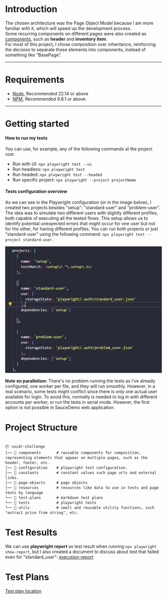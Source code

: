 # Introduction

The chosen architecture was the Page Object Model because I am more familiar with it, which will speed up the development process.  
Some recurring components on different pages were also created as [components](/components/), such as **header** and **inventory item**.  
For most of this project, I chose composition over inheritance, reinforcing the decision to separate these elements into components, instead of something like "BasePage".

--- 

# Requirements

- [Node](https://nodejs.org/pt/download), Recommended 22.14 or above
- [NPM](https://github.com/npm/cli), Recommended 9.8.1 or above.

---

# Getting started

#### How to run my tests

You can use, for example, any of the following commands at the project root:

- Run with UI: `npx playwright test --ui`
- Run headless: `npx playwright test`
- Run headed: `npx playwright test --headed`
- Run specific project: `npx playwright --project projectName`


#### Tests configuration overview

As we can see in the Playwright configuration (or in the image below), I created two projects besides "setup": "standard-user" and "problem-user". The idea was to simulate two different users with slightly different profiles, both capable of executing all the tested flows. This setup allows us to identify potential unexpected errors that might occur for one user but not for the other, for having different profiles. You can run both projects or just "standard-user" using the following command: `npx playwright test --project standard-user`.

![alt text](image.png)

**Note on parallelism**: There's no problem running the tests as I’ve already configured, one worker per file, and they will run smoothly. However, in a real scenario, some tests might conflict since there is only one actual user available for login. To avoid this, normally is needed to log in with different accounts per worker, or run the tests in serial mode. However, the first option is not possible in SauceDemo web application.

# Project Structure

```plaintext

📦 voidr-challenge
│── 📁 components       # reusable components for composition, representing elements that appear on multiple pages, such as the header, footer, etc.
│── 📁 configuration    # playwright test configuration.
│── 📁 constants        # constant values such page urls and external links.
│── 📁 page-objects     # page objects
│── 📁 resources        # resources like data to use in tests and page texts by language
└── 📁 test-plans       # markdown test plans
└── 📁 tests            # playwright tests
└── 📁 utils            # small and reusable utility functions, such "extract price from string", etc.

```

# Test Results

We can use **playwright report** as test result when running `npx playwright show-report`, 
but I also created a document to discuss about test that failed even for "standard_user": [execution-report](/test-plan-execution-report/execution-report-2025-03-21.md)

# Test Plans

[Test plan location](/test-plans/test-plan.md)